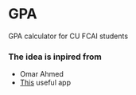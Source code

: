 # GPA
GPA calculator for CU FCAI students
### The idea is inpired from  
* Omar Ahmed <br>
* [This](https://play.google.com/store/apps/details?id=com.HANZO.gpa_fcai 
) useful app
